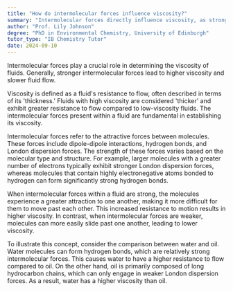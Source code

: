 ```yaml
---
title: "How do intermolecular forces influence viscosity?"
summary: "Intermolecular forces directly influence viscosity, as stronger forces result in higher viscosity and slower fluid flow."
author: "Prof. Lily Johnson"
degree: "PhD in Environmental Chemistry, University of Edinburgh"
tutor_type: "IB Chemistry Tutor"
date: 2024-09-10
---
```


Intermolecular forces play a crucial role in determining the viscosity of fluids. Generally, stronger intermolecular forces lead to higher viscosity and slower fluid flow.

Viscosity is defined as a fluid's resistance to flow, often described in terms of its 'thickness.' Fluids with high viscosity are considered 'thicker' and exhibit greater resistance to flow compared to low-viscosity fluids. The intermolecular forces present within a fluid are fundamental in establishing its viscosity.

Intermolecular forces refer to the attractive forces between molecules. These forces include dipole-dipole interactions, hydrogen bonds, and London dispersion forces. The strength of these forces varies based on the molecular type and structure. For example, larger molecules with a greater number of electrons typically exhibit stronger London dispersion forces, whereas molecules that contain highly electronegative atoms bonded to hydrogen can form significantly strong hydrogen bonds.

When intermolecular forces within a fluid are strong, the molecules experience a greater attraction to one another, making it more difficult for them to move past each other. This increased resistance to motion results in higher viscosity. In contrast, when intermolecular forces are weaker, molecules can more easily slide past one another, leading to lower viscosity.

To illustrate this concept, consider the comparison between water and oil. Water molecules can form hydrogen bonds, which are relatively strong intermolecular forces. This causes water to have a higher resistance to flow compared to oil. On the other hand, oil is primarily composed of long hydrocarbon chains, which can only engage in weaker London dispersion forces. As a result, water has a higher viscosity than oil.
    